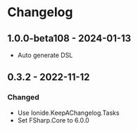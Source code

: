# Changelog

## 1.0.0-beta108 - 2024-01-13

- Auto generate DSL

## 0.3.2 - 2022-11-12

### Changed

* Use Ionide.KeepAChangelog.Tasks
* Set FSharp.Core to 6.0.0
